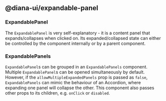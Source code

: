 ## @diana-ui/expandable-panel

### ExpandablePanel

The `ExpandablePanel` is very self-explanatory - it is a content panel that expands/collapses when clicked on.
Its expanded/collapsed state can either be controlled by the component internally or by a parent component.

### ExpandablePanels

`ExpandablePanel`s can be grouped in an `ExpandablePanels` component. Multiple `ExpandablePanel`s can be opened simultaneously by default.
However, if the `allowMultipleExpandedPanels` prop is passed as `false`, `ExpandablePanels` can mimic the behaviour of an Accordion, where expanding
one panel will collapse the other.
This component also passes other props to its children, e.g. `onClick` or `disabled`.
